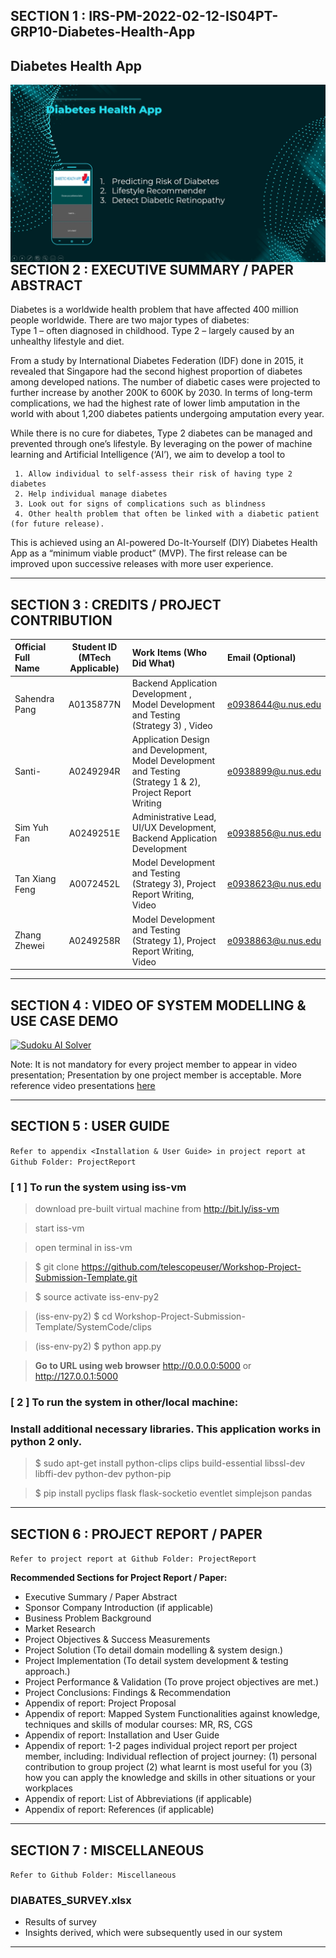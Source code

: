 ## SECTION 1 : IRS-PM-2022-02-12-IS04PT-GRP10-Diabetes-Health-App
## Diabetes Health App

<img src="Miscellaneous/Img/cover.png"
     style="float: left; margin-right: 0px;" />

---

## SECTION 2 : EXECUTIVE SUMMARY / PAPER ABSTRACT
Diabetes is a worldwide health problem that have affected 400 million people worldwide. There are two major types of diabetes:  
     Type 1 – often diagnosed in childhood. 
     Type 2 – largely caused by an unhealthy lifestyle and diet.  

From a study by International Diabetes Federation (IDF) done in 2015, it revealed that Singapore had the second highest proportion of diabetes among developed nations. The number of diabetic cases were projected to further increase by another 200K to 600K by 2030. In terms of long-term complications, we had the highest rate of lower limb amputation in the world with about 1,200 diabetes patients undergoing amputation every year. 

While there is no cure for diabetes, Type 2 diabetes can be managed and prevented through one’s lifestyle. By leveraging on the power of machine learning and Artificial Intelligence (‘AI’), we aim to develop a tool to 

     1. Allow individual to self-assess their risk of having type 2 diabetes 
     2. Help individual manage diabetes 
     3. Look out for signs of complications such as blindness 
     4. Other health problem that often be linked with a diabetic patient (for future release). 

This is achieved using an AI-powered Do-It-Yourself (DIY) Diabetes Health App as a “minimum viable product” (MVP). The first release can be improved upon successive releases with more user experience.

---

## SECTION 3 : CREDITS / PROJECT CONTRIBUTION

| Official Full Name  | Student ID (MTech Applicable)  | Work Items (Who Did What) | Email (Optional) |
| :------------ |:---------------:| :-----| :-----|
| Sahendra Pang | A0135877N | Backend Application Development , Model Development and Testing (Strategy 3) , Video| e0938644@u.nus.edu |
| Santi- | A0249294R | Application Design and Development, Model Development and Testing (Strategy 1 & 2), Project Report Writing | e0938899@u.nus.edu |
| Sim Yuh Fan | A0249251E | Administrative Lead, UI/UX Development, Backend Application Development | e0938856@u.nus.edu |
| Tan Xiang Feng | A0072452L | Model Development and Testing (Strategy 3), Project Report Writing, Video | e0938623@u.nus.edu |
| Zhang Zhewei | A0249258R | Model Development and Testing (Strategy 1), Project Report Writing, Video| e0938863@u.nus.edu |

---

## SECTION 4 : VIDEO OF SYSTEM MODELLING & USE CASE DEMO

[![Sudoku AI Solver](http://img.youtube.com/vi/-AiYLUjP6o8/0.jpg)](https://youtu.be/-AiYLUjP6o8 "Sudoku AI Solver")

Note: It is not mandatory for every project member to appear in video presentation; Presentation by one project member is acceptable. 
More reference video presentations [here](https://telescopeuser.wordpress.com/2018/03/31/master-of-technology-solution-know-how-video-index-2/ "video presentations")

---

## SECTION 5 : USER GUIDE

`Refer to appendix <Installation & User Guide> in project report at Github Folder: ProjectReport`

### [ 1 ] To run the system using iss-vm

> download pre-built virtual machine from http://bit.ly/iss-vm

> start iss-vm

> open terminal in iss-vm

> $ git clone https://github.com/telescopeuser/Workshop-Project-Submission-Template.git

> $ source activate iss-env-py2

> (iss-env-py2) $ cd Workshop-Project-Submission-Template/SystemCode/clips

> (iss-env-py2) $ python app.py

> **Go to URL using web browser** http://0.0.0.0:5000 or http://127.0.0.1:5000

### [ 2 ] To run the system in other/local machine:
### Install additional necessary libraries. This application works in python 2 only.

> $ sudo apt-get install python-clips clips build-essential libssl-dev libffi-dev python-dev python-pip

> $ pip install pyclips flask flask-socketio eventlet simplejson pandas

---
## SECTION 6 : PROJECT REPORT / PAPER

`Refer to project report at Github Folder: ProjectReport`

**Recommended Sections for Project Report / Paper:**
- Executive Summary / Paper Abstract
- Sponsor Company Introduction (if applicable)
- Business Problem Background
- Market Research
- Project Objectives & Success Measurements
- Project Solution (To detail domain modelling & system design.)
- Project Implementation (To detail system development & testing approach.)
- Project Performance & Validation (To prove project objectives are met.)
- Project Conclusions: Findings & Recommendation
- Appendix of report: Project Proposal
- Appendix of report: Mapped System Functionalities against knowledge, techniques and skills of modular courses: MR, RS, CGS
- Appendix of report: Installation and User Guide
- Appendix of report: 1-2 pages individual project report per project member, including: Individual reflection of project journey: (1) personal contribution to group project (2) what learnt is most useful for you (3) how you can apply the knowledge and skills in other situations or your workplaces
- Appendix of report: List of Abbreviations (if applicable)
- Appendix of report: References (if applicable)

---
## SECTION 7 : MISCELLANEOUS

`Refer to Github Folder: Miscellaneous`

### DIABATES_SURVEY.xlsx
* Results of survey
* Insights derived, which were subsequently used in our system

---
